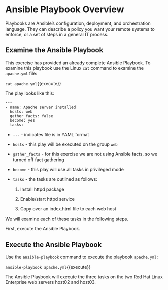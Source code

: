 # Ansible Playbook Overview

Playbooks are Ansible’s configuration, deployment, and orchestration language. They can describe a policy you want your remote systems to enforce, or a set of steps in a general IT process.

## Examine the Ansible Playbook

This exercise has provided an already complete Ansible Playbook.  To examine this playbook use the Linux `cat` command to examine the `apache.yml` file:

`cat apache.yml`{{execute}}

The play looks like this:

```
---
- name: Apache server installed
  hosts: web
  gather_facts: false
  become: yes
  tasks:
```

  - `---` - indicates file is in YAML format
  - `hosts` - this play will be executed on the group `web`
  - `gather_facts` - for this exercise we are not using Ansible facts, so we turned off fact gathering
  - `become` - this play will use all tasks in privileged mode
  - `tasks` - the tasks are outlined as follows:

     1. Install httpd package

     2. Enable/start httpd service

     3. Copy over an index.html file to each web host

We will examine each of these tasks in the following steps.  

First, execute the Ansible Playbook.

## Execute the Ansible Playbook

Use the `ansible-playbook` command to execute the playbook `apache.yml`:

`ansible-playbook apache.yml`{{execute}}

The Ansible Playbook will execute the three tasks on the two Red Hat Linux Enterprise web servers host02 and host03.
